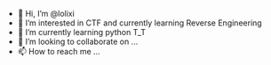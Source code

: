 - 👋 Hi, I’m @lolixi
- 👀 I’m interested in CTF and currently learning Reverse Engineering
- 🌱 I’m currently learning python T_T
- 💞️ I’m looking to collaborate on ...
- 📫 How to reach me ...

<!---
lolixi/lolixi is a ✨ special ✨ repository because its `README.md` (this file) appears on your GitHub profile.
You can click the Preview link to take a look at your changes.
--->
